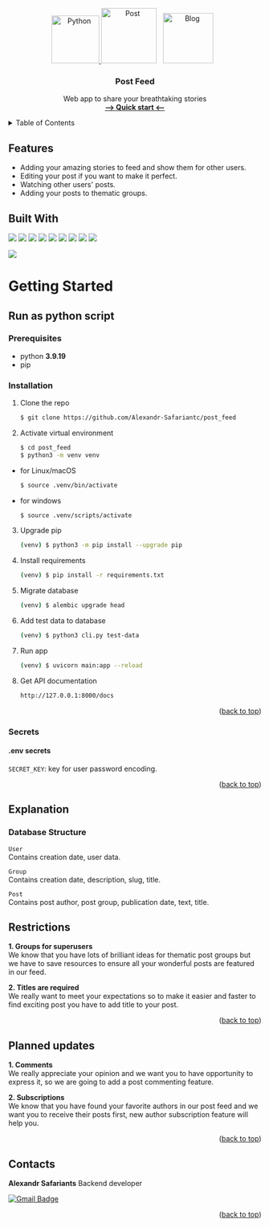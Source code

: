 <a name="readme-top"></a>
<!-- PROJECT LOGO -->
<div align='center'>
  <a href="https://www.python.org/" target="_blank" rel="noreferrer">
    <img src="https://raw.githubusercontent.com/danielcranney/readme-generator/main/public/icons/skills/python-colored.svg" height="95" alt="Python">
  </a>
  <a>
    <img src="https://cdn.pixabay.com/photo/2016/07/26/05/18/pencil-1542024_1280.png" height="110" alt="Post" hspace="0">
  </a>
  </a>
  <a>
    <img src="https://cdn.pixabay.com/photo/2017/05/03/22/14/laptop-2282328_1280.png" height="100" alt="Blog" hspace=10>
  </a>

<h3 align="center">Post Feed</h3>

  <p align="center">
    Web app to share your breathtaking stories
    <br />
    <a href="#getting-started"><strong>--> Quick start <--</strong></a>
    <br />
  </p>
</div>

<!-- TABLE OF CONTENTS -->
<details>
  <summary>Table of Contents</summary>
  <ol>
    <li>
      <a href="#features">Features</a>
    </li>
    <li>
      <a href="#getting-started">Getting Started</a>
      <ul>
        <li><a href="#Run-as-python-script">Run as python script</a></li>
        <li><a href="#Secrets">Secrets</a></li>
      </ul>
    </li>
    <li><a href="#explanation">Explanations</a></li>
    <li><a href="#restrictions">Restrictions</a></li>
    <li><a href="#contacts">Contact</a></li>
  </ol>
</details>

## Features
- Adding your amazing stories to feed and show them for other users.
- Editing your post if you want to make it perfect.
- Watching other users' posts.
- Adding your posts to thematic groups.

## Built With
![](https://img.shields.io/badge/python-3.9.19-blue)
![](https://img.shields.io/badge/FastAPI-0.110.1-blue)
![](https://img.shields.io/badge/SQLAlchemy-2.0.29-blue)
![](https://img.shields.io/badge/pydantic-2.6.4-blue)
![](https://img.shields.io/badge/alembic-1.11.1-blue)
![](https://img.shields.io/badge/python_jose-3.3.0-blue)
![](https://img.shields.io/badge/sqladmin-0.16.1-blue)
![](https://img.shields.io/badge/click-8.1.7-blue)
![](https://img.shields.io/badge/Pytest-7.1.3-blue)

![](https://img.shields.io/badge/test_coverage-98%25-green)

# Getting Started

## Run as python script
### Prerequisites

* python **3.9.19**
* pip

### Installation

1. Clone the repo
   ```sh
   $ git clone https://github.com/Alexandr-Safariantc/post_feed
   ```
2. Activate virtual environment
   ```sh
   $ cd post_feed
   $ python3 -m venv venv
* for Linux/macOS
    ```sh
    $ source .venv/bin/activate
    ```
* for windows
    ```sh
    $ source .venv/scripts/activate
    ```

3. Upgrade pip
    ```sh
    (venv) $ python3 -m pip install --upgrade pip
    ```

4. Install requirements
    ```sh
    (venv) $ pip install -r requirements.txt
    ```

5. Migrate database
    ```sh
    (venv) $ alembic upgrade head
    ```

6. Add test data to database
    ```sh
    (venv) $ python3 cli.py test-data
    ```

7. Run app
    ```sh
    (venv) $ uvicorn main:app --reload
    ```

8. Get API documentation
    ```sh
    http://127.0.0.1:8000/docs
    ```

<p align="right">(<a href="#readme-top">back to top</a>)</p>

### Secrets

#### .env secrets

`SECRET_KEY`: key for user password encoding.<br>

<p align="right">(<a href="#readme-top">back to top</a>)</p>

## Explanation
### Database Structure

  `User` <br>
  Contains creation date, user data.

  `Group` <br>
  Contains creation date, description, slug, title.

  `Post` <br>
  Contains post author, post group, publication date, text, title.

## Restrictions

**1. Groups for superusers** <br>
We know that you have lots of brilliant ideas for thematic post groups but we have to save resources to ensure all your wonderful posts are featured in our feed.

**2. Titles are required** <br>
We really want to meet your expectations so to make it easier and faster to find exciting post you have to add title to your post.

<p align="right">(<a href="#readme-top">back to top</a>)</p>

## Planned updates

**1. Comments** <br>
We really appreciate your opinion and we want you to have opportunity to express it, so we are going to add a post commenting feature.

**2. Subscriptions** <br>
We know that you have found your favorite authors in our post feed and we want you to receive their posts first, new author subscription feature will help you.

<p align="right">(<a href="#readme-top">back to top</a>)</p>

## Contacts

**Alexandr Safariants** Backend developer

[![Gmail Badge](https://img.shields.io/badge/-safariantc.aa@gmail.com-c14438?style=flat&logo=Gmail&logoColor=white&link=mailto:safariantc.aa@gmail.com)](mailto:safariantc.aa@gmail.com)<p align='left'>

<p align="right">(<a href="#readme-top">back to top</a>)</p>